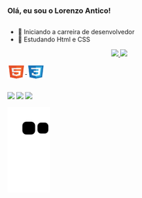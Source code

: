 ### Olá, eu sou o Lorenzo Antico!

##

- 🔭 Iniciando a carreira de desenvolvedor
- 🌱 Estudando Html e CSS

<div align="center">
  <a href="https://github.com/lorenzoantico">
  <img height="150em" src="https://github-readme-stats.vercel.app/api?username=lorenzoantico&show_icons=true&theme=dracula&include_all_commits=true&count_private=true"/>
  <img height="100em" src="https://github-readme-stats.vercel.app/api/top-langs/?username=lorenzoantico&layout=compact&langs_count=7&theme=dracula"/>
</div>
<div style="display: inline_block"><br>
  <img align="center" alt="Rafa-HTML" height="30" width="40" src="https://raw.githubusercontent.com/devicons/devicon/master/icons/html5/html5-original.svg">
  <img align="center" alt="Rafa-CSS" height="30" width="40" src="https://raw.githubusercontent.com/devicons/devicon/master/icons/css3/css3-original.svg">
 </div> 
  
  ##
  
  <div> 
 
  <a href="https://www.instagram.com/loreenzoantico/" target="_blank"><img src="https://img.shields.io/badge/-Instagram-%23E4405F?style=for-the-badge&logo=instagram&logoColor=white" target="_blank"></a>
  <a href = "lorenzoabferreira@gmail.com"><img src="https://img.shields.io/badge/-Gmail-%23333?style=for-the-badge&logo=gmail&logoColor=white" target="_blank"></a>
  <a href="https://www.linkedin.com/in/lorenzo-antico-84aa39185/" target="_blank"><img src="https://img.shields.io/badge/-LinkedIn-%230077B5?style=for-the-badge&logo=linkedin&logoColor=white" target="_blank"></a> 
 
  ![Snake animation](https://github.com/lorenzoantico/lorenzoantico/blob/output/github-contribution-grid-snake.svg)
 
</div>
